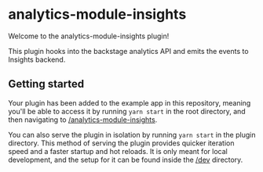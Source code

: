 # analytics-module-insights

Welcome to the analytics-module-insights plugin!

This plugin hooks into the backstage analytics API and emits the events to Insights backend.

## Getting started

Your plugin has been added to the example app in this repository, meaning you'll be able to access it by running `yarn start` in the root directory, and then navigating to [/analytics-module-insights](http://localhost:3000/analytics-module-insights).

You can also serve the plugin in isolation by running `yarn start` in the plugin directory.
This method of serving the plugin provides quicker iteration speed and a faster startup and hot reloads.
It is only meant for local development, and the setup for it can be found inside the [/dev](./dev) directory.
